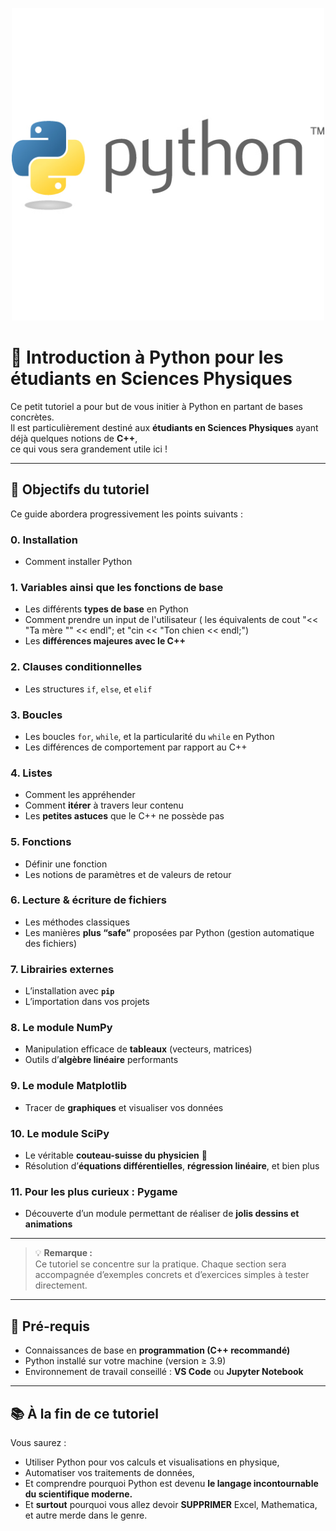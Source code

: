 <p align="center">
  <img src="./PythonLogo.jpg" alt="Logo Python" width="500">
</p>


# 🐍 Introduction à Python pour les étudiants en Sciences Physiques

Ce petit tutoriel a pour but de vous initier à Python en partant de bases concrètes.  
Il est particulièrement destiné aux **étudiants en Sciences Physiques** ayant déjà quelques notions de **C++**,  
ce qui vous sera grandement utile ici !

---

## 🧩 Objectifs du tutoriel

Ce guide abordera progressivement les points suivants :
### 0. Installation
- Comment installer Python 

### 1. Variables ainsi que les fonctions de base
- Les différents **types de base** en Python
- Comment prendre un input de l'utilisateur ( les équivalents de cout "<< "Ta mère "" << endl"; et "cin << "Ton chien << endl;")
- Les **différences majeures avec le C++**

  
### 2. Clauses conditionnelles
- Les structures `if`, `else`, et `elif`

### 3. Boucles
- Les boucles `for`, `while`, et la particularité du `while` en Python  
- Les différences de comportement par rapport au C++



### 4. Listes
- Comment les appréhender  
- Comment **itérer** à travers leur contenu  
- Les **petites astuces** que le C++ ne possède pas

### 5. Fonctions
- Définir une fonction  
- Les notions de paramètres et de valeurs de retour

### 6. Lecture & écriture de fichiers
- Les méthodes classiques  
- Les manières **plus “safe”** proposées par Python (gestion automatique des fichiers)

### 7. Librairies externes
- L’installation avec **`pip`**  
- L’importation dans vos projets

### 8. Le module **NumPy**
- Manipulation efficace de **tableaux** (vecteurs, matrices)  
- Outils d’**algèbre linéaire** performants

### 9. Le module **Matplotlib**
- Tracer de **graphiques** et visualiser vos données

### 10. Le module **SciPy**
- Le véritable **couteau-suisse du physicien** 🔧  
- Résolution d’**équations différentielles**, **régression linéaire**, et bien plus

### 11. Pour les plus curieux : **Pygame**
- Découverte d’un module permettant de réaliser de **jolis dessins et animations**

---

> 💡 **Remarque :**  
> Ce tutoriel se concentre sur la pratique. Chaque section sera accompagnée d’exemples concrets et d’exercices simples à tester directement.

---

## 🚀 Pré-requis
- Connaissances de base en **programmation (C++ recommandé)**  
- Python installé sur votre machine (version ≥ 3.9)  
- Environnement de travail conseillé : **VS Code** ou **Jupyter Notebook**

---

## 📚 À la fin de ce tutoriel
Vous saurez :
- Utiliser Python pour vos calculs et visualisations en physique,  
- Automatiser vos traitements de données,  
- Et comprendre pourquoi Python est devenu **le langage incontournable du scientifique moderne.**
- Et **surtout** pourquoi vous allez devoir **SUPPRIMER** Excel, Mathematica, et autre merde dans le genre.
